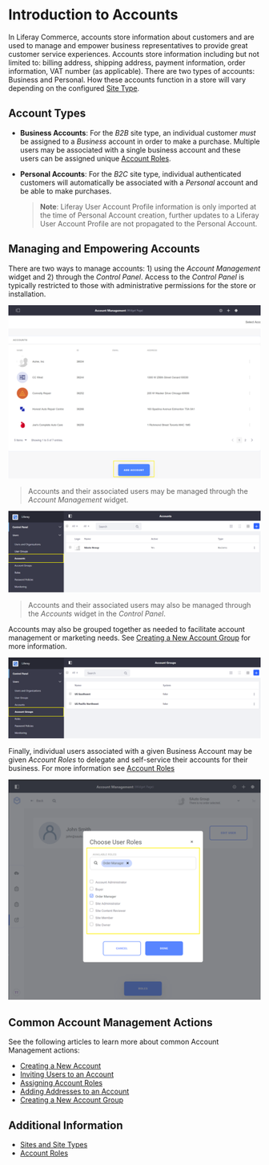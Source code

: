 # Introduction to Accounts

In Liferay Commerce, accounts store information about customers and are used to manage and empower business representatives to provide great customer service experiences. Accounts store information including but not limited to: billing address, shipping address, payment information, order information, VAT number (as applicable). There are two types of accounts: Business and Personal. How these accounts function in a store will vary depending on the configured [Site Type](../../../getting-started/site-management-basics/sites-and-site-types/README.md).

## Account Types

* **Business Accounts**: For the _B2B_ site type, an individual customer _must_ be assigned to a _Business_ account in order to make a purchase. Multiple users may be associated with a single business account and these users can be assigned unique [Account Roles](../customers/account-roles.md).

* **Personal Accounts**: For the _B2C_ site type, individual authenticated customers will automatically be associated with a _Personal_ account and be able to make purchases.

  >**Note**: Liferay User Account Profile information is only imported at the time of Personal Account creation, further updates to a Liferay User Account Profile are not propagated to the Personal Account.

## Managing and Empowering Accounts

There are two ways to manage accounts: 1) using the _Account Management_ widget and 2) through the _Control Panel_. Access to the _Control Panel_ is typically restricted to those with administrative permissions for the store or installation.

![List of Accounts in the Account Management Widget](./introduction-to-accounts/images/04.png)

> Accounts and their associated users may be managed through the _Account Management_ widget.

![List of Accounts in the Control Panel](./introduction-to-accounts/images/01.png)

> Accounts and their associated users may also be managed through the _Accounts_ widget in the _Control Panel_.

Accounts may also be grouped together as needed to facilitate account management or marketing needs. See [Creating a New Account Group](../customers/creating-a-new-account-group.md) for more information.

![List of Account Groups in the Control Panel](./introduction-to-accounts/images/02.png)

Finally, individual users associated with a given Business Account may be given _Account Roles_ to delegate and self-service their accounts for their business. For more information see [Account Roles](../customers/account-roles.md)

![Assigning User Roles in the Account Management Widget](./introduction-to-accounts/images/03.png)

## Common Account Management Actions

See the following articles to learn more about common Account Management actions:

* [Creating a New Account](../customers/creating-a-new-account.md)
* [Inviting Users to an Account](../customers/inviting-users-to-an-account.md)
* [Assigning Account Roles](../customers/assigning-account-roles.md)
* [Adding Addresses to an Account](../customers/adding-addresses-to-an-account.md)
* [Creating a New Account Group](../customers/creating-a-new-account-group.md)

## Additional Information

* [Sites and Site Types](../../../getting-started/site-management-basics/sites-and-site-types/README.md)
* [Account Roles](../customers/account-roles.md)
